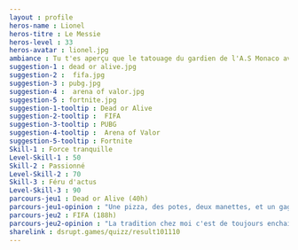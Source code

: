 ```yaml
---
layout : profile
heros-name : Lionel
heros-titre : Le Messie
heros-level : 33
heros-avatar : lionel.jpg
ambiance : Tu t'es aperçu que le tatouage du gardien de l'A.S Monaco avait été recouvert et ta remarque sur la page officielle de FIFA a remporté 1515 likes, mais le mystère reste entier.
suggestion-1 : dead or alive.jpg
suggestion-2 :  fifa.jpg
suggestion-3 : pubg.jpg
suggestion-4 :  arena of valor.jpg
suggestion-5 : fortnite.jpg
suggestion-1-tooltip : Dead or Alive
suggestion-2-tooltip :  FIFA
suggestion-3-tooltip : PUBG
suggestion-4-tooltip :  Arena of Valor
suggestion-5-tooltip : Fortnite
Skill-1 : Force tranquille
Level-Skill-1 : 50
Skill-2 : Passionné
Level-Skill-2 : 70
Skill-3 : Féru d'actus
Level-Skill-3 : 90
parcours-jeu1 : Dead or Alive (40h)
parcours-jeu1-opinion : "Une pizza, des potes, deux manettes, et un gage pour celui qui a perdu : voilà la recette d'une soirée réussie sur Dead or Alive. Moins prestigieux que Street Fighter, le jeu a quand même un univers bien à lui que je préfère au final."
parcours-jeu2 : FIFA (188h)
parcours-jeu2-opinion : "La tradition chez moi c'est de toujours enchainer un match de foot avec un match de FIFA pour prolonger le plaisir. La série évolue chaque année et écrase aujourd'hui totalement PES qui stagne. Et maintenant le jeu commence à être sacrément compétitif. J'ai une manette collector signée par Messi !!"
sharelink : dsrupt.games/quizz/result101110
---
```

